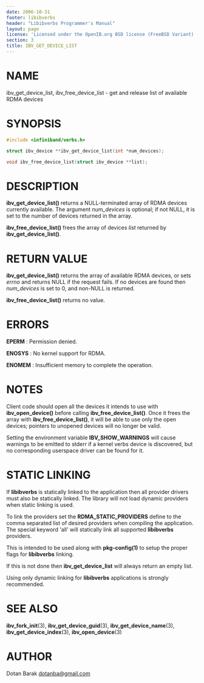 ```yaml
---
date: 2006-10-31
footer: libibverbs
header: "Libibverbs Programmer's Manual"
layout: page
license: 'Licensed under the OpenIB.org BSD license (FreeBSD Variant) - See COPYING.md'
section: 3
title: IBV_GET_DEVICE_LIST
---
```


# NAME

ibv_get_device_list, ibv_free_device_list - get and release list of available
RDMA devices

# SYNOPSIS

```c
#include <infiniband/verbs.h>

struct ibv_device **ibv_get_device_list(int *num_devices);

void ibv_free_device_list(struct ibv_device **list);
```

# DESCRIPTION

**ibv_get_device_list()** returns a NULL-terminated array of RDMA devices
currently available. The argument *num_devices* is optional; if not NULL, it
is set to the number of devices returned in the array.

**ibv_free_device_list()** frees the array of devices *list* returned by
**ibv_get_device_list()**.

# RETURN VALUE

**ibv_get_device_list()** returns the array of available RDMA devices, or sets
*errno* and returns NULL if the request fails. If no devices are found then
*num_devices* is set to 0, and non-NULL is returned.

**ibv_free_device_list()** returns no value.

# ERRORS

**EPERM**
:	Permission denied.

**ENOSYS**
:	No kernel support for RDMA.

**ENOMEM**
:	Insufficient memory to complete the operation.


# NOTES

Client code should open all the devices it intends to use with
**ibv_open_device()** before calling **ibv_free_device_list()**. Once it frees
the array with **ibv_free_device_list()**, it will be able to use only the
open devices; pointers to unopened devices will no longer be valid.

Setting the environment variable **IBV_SHOW_WARNINGS** will cause warnings to
be emitted to stderr if a kernel verbs device is discovered, but no
corresponding userspace driver can be found for it.

# STATIC LINKING

If **libibverbs** is statically linked to the application then all provider
drivers must also be statically linked. The library will not load dynamic
providers when static linking is used.

To link the providers set the **RDMA_STATIC_PROVIDERS** define to the comma
separated list of desired providers when compiling the application. The
special keyword 'all' will statically link all supported **libibverbs**
providers.

This is intended to be used along with **pkg-config(1)** to setup the proper
flags for **libibverbs** linking.

If this is not done then **ibv_get_device_list** will always return an empty
list.

Using only dynamic linking for **libibverbs** applications is strongly
recommended.

# SEE ALSO

**ibv_fork_init**(3),
**ibv_get_device_guid**(3),
**ibv_get_device_name**(3),
**ibv_get_device_index**(3),
**ibv_open_device**(3)

# AUTHOR

Dotan Barak <dotanba@gmail.com>
